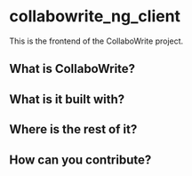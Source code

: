 # collabowrite_ng_client

This is the frontend of the CollaboWrite project.


## What is CollaboWrite?


## What is it built with?


## Where is the rest of it?


## How can you contribute?

